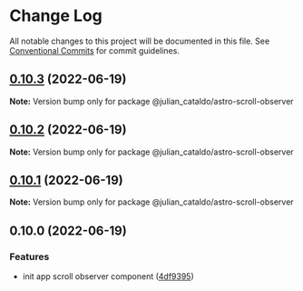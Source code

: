 # Change Log

All notable changes to this project will be documented in this file.
See [Conventional Commits](https://conventionalcommits.org) for commit guidelines.

## [0.10.3](https://github.com/JulianCataldo/astro/compare/@julian_cataldo/astro-scroll-observer@0.10.2...@julian_cataldo/astro-scroll-observer@0.10.3) (2022-06-19)

**Note:** Version bump only for package @julian_cataldo/astro-scroll-observer





## [0.10.2](https://github.com/JulianCataldo/astro/compare/@julian_cataldo/astro-scroll-observer@0.10.1...@julian_cataldo/astro-scroll-observer@0.10.2) (2022-06-19)

**Note:** Version bump only for package @julian_cataldo/astro-scroll-observer





## [0.10.1](https://github.com/JulianCataldo/astro/compare/@julian_cataldo/astro-scroll-observer@0.10.0...@julian_cataldo/astro-scroll-observer@0.10.1) (2022-06-19)

**Note:** Version bump only for package @julian_cataldo/astro-scroll-observer





## 0.10.0 (2022-06-19)


### Features

* init app scroll observer component ([4df9395](https://github.com/JulianCataldo/astro/commit/4df9395cbaf35263af168e50b3d528af05a09ce6))
